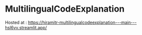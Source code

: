# MultilingualCodeExplanation
Hosted at : https://hiramitr-multilingualcodeexplanation---main---hsl6vv.streamlit.app/
